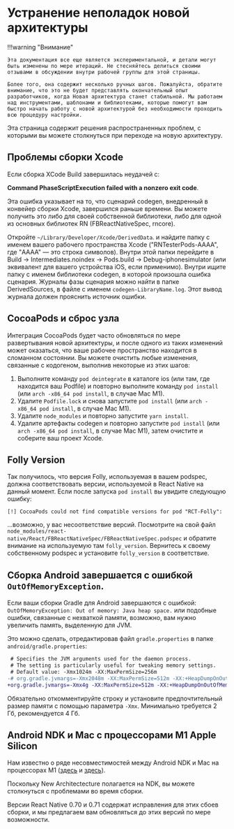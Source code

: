 # Устранение неполадок новой архитектуры

!!!warning "Внимание"

    Эта документация все еще является экспериментальной, и детали могут быть изменены по мере итераций. Не стесняйтесь делиться своими отзывами в обсуждении внутри рабочей группы для этой страницы.

    Более того, она содержит несколько ручных шагов. Пожалуйста, обратите внимание, что это не будет представлять окончательный опыт разработчиков, когда Новая архитектура станет стабильной. Мы работаем над инструментами, шаблонами и библиотеками, которые помогут вам быстро начать работу с новой архитектурой без необходимости проходить всю процедуру настройки.

Эта страница содержит решения распространенных проблем, с которыми вы можете столкнуться при переходе на новую архитектуру.

## Проблемы сборки Xcode

Если сборка XCode Build завершилась неудачей с:

**Command PhaseScriptExecution failed with a nonzero exit code**.

Эта ошибка указывает на то, что сценарий codegen, внедренный в конвейер сборки Xcode, завершился раньше времени. Вы можете получить это либо для своей собственной библиотеки, либо для одной из основных библиотек RN (FBReactNativeSpec, rncore).

Откройте `~/Library/Developer/Xcode/DerivedData`. и найдите папку с именем вашего рабочего пространства Xcode ("RNTesterPods-AAAA", где "AAAA" — это строка символов). Внутри этой папки перейдите в Build → Intermediates.noindex → Pods.build → Debug-iphonesimulator (или эквивалент для вашего устройства iOS, если применимо). Внутри ищите папку с именем библиотеки codegen, в которой произошла ошибка сценария. Журналы фазы сценария можно найти в папке DerivedSources, в файле с именем `codegen-LibraryName.log`. Этот вывод журнала должен прояснить источник ошибки.

## CocoaPods и сброс узла

Интеграция CocoaPods будет часто обновляться по мере развертывания новой архитектуры, и после одного из таких изменений может оказаться, что ваше рабочее пространство находится в сломанном состоянии. Вы можете очистить любые изменения, связанные с кодогеном, выполнив некоторые из этих шагов:

1.  Выполните команду `pod deintegrate` в каталоге ios (или там, где находится ваш Podfile) и повторно выполните команду `pod install` (или `arch -x86_64 pod install`, в случае Mac M1).
2.  Удалите `Podfile.lock` и снова запустите `pod install` (или `arch -x86_64 pod install`, в случае Mac M1).
3.  Удалите `node_modules` и повторно запустите `yarn install`.
4.  Удалите артефакты codegen и повторно запустите `pod install` (или `arch -x86_64 pod install`, в случае Mac M1), затем очистите и соберите ваш проект Xcode.

## Folly Version

Так получилось, что версия Folly, используемая в вашем podspec, должна соответствовать версии, используемой в React Native на данный момент. Если после запуска `pod install` вы увидите следующую ошибку:

```
[!] CocoaPods could not find compatible versions for pod "RCT-Folly":
```

...возможно, у вас несоответствие версий. Посмотрите на свой файл `node_modules/react-native/React/FBReactNativeSpec/FBReactNativeSpec.podspec` и обратите внимание на используемую там `folly_version`. Вернитесь к своему собственному podspec и установите `folly_version` в соответствие.

## Сборка Android завершается с ошибкой `OutOfMemoryException`.

Если ваши сборки Gradle для Android завершаются с ошибкой: `OutOfMemoryException: Out of memory: Java heap space.` или подобные ошибки, связанные с нехваткой памяти, возможно, вам нужно увеличить память, выделенную для JVM.

Это можно сделать, отредактировав файл `gradle.properties` в папке `android/gradle.properties`:

```diff
 # Specifies the JVM arguments used for the daemon process.
 # The setting is particularly useful for tweaking memory settings.
 # Default value: -Xmx1024m -XX:MaxPermSize=256m
-# org.gradle.jvmargs=-Xmx2048m -XX:MaxPermSize=512m -XX:+HeapDumpOnOutOfMemoryError -Dfile.encoding=UTF-8
+org.gradle.jvmargs=-Xmx4g -XX:MaxPermSize=512m -XX:+HeapDumpOnOutOfMemoryError -Dfile.encoding=UTF-8
```

Обязательно откомментируйте строку и установите предпочтительный размер памяти с помощью параметра `-Xmx`. Минимально требуется 2 Гб, рекомендуется 4 Гб.

## Android NDK и Mac с процессорами M1 Apple Silicon

Нам известно о ряде несовместимостей между Android NDK и Mac на процессорах M1 ([здесь](https://github.com/android/ndk/issues/1299) и [здесь](https://github.com/android/ndk/issues/1410)).

Поскольку New Architectecture полагается на NDK, вы можете столкнуться с проблемами во время сборки.

Версии React Native 0.70 и 0.71 содержат исправления для этих сбоев сборки, и мы предлагаем вам обновляться до этих версий по мере возможности.

